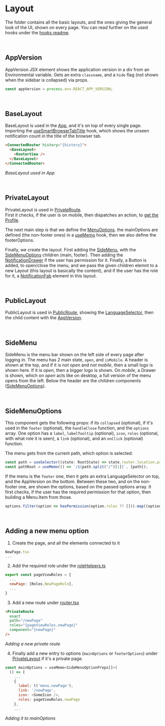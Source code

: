 # Layout

The folder contains all the basic layouts, and the ones giving the general look of the UI, shown on every page. You can read further on the used hooks under the [hooks readme](../../hooks/README.md&a=preview).

</br>

## AppVersion

AppVersion JSX element shows the application version in a div from an Environmental variable. Gets an extra `classname`, and a `hide` flag (not shown when the sidebar is collapsed) via props.

```js
const appVersion = process.env.REACT_APP_VERSION;
```

</br>

## BaseLayout

BaseLayout is used in the [App](../../app/App.tsx), and it's on top of every single page. Importing the [useSmartBrowserTabTitle](../../hooks/useSmartBrowserTabTitle.ts) hook, which shows the unseen notification count in the title of the browser tab.

```html
<ConnectedRouter history="{history}">
  <BaseLayout>
    <RouterView />
  </BaseLayout>
</ConnectedRouter>
```

_BaseLayout used in App_

</br>

## PrivateLayout

PrivateLayout is used in [PrivateRoute](../../router/PrivateRoute.tsx).<br>
First it checks, if the user is on mobile, then dispatches an action, to [get the Profile](../../features/profile/profileSlice.ts).
<br>

The next main step is that we define the [MenuOptions](#sidemenuoptions). the mainOptions are defined (the non-footer ones) in a [useMemo](https://reactjs.org/docs/hooks-reference.html) hook, then we also define the footerOptions.
<br>

Finally, we create the layout. First adding the [SideMenu](#sidemenu), with the [SideMenuOptions](#sidemenuoptions) children (main, footer). Then adding the [NotificationDrawer](../../features/notification/NotificationDrawer.tsx) if the user has permission for it. Finally, a Button is added, to open/close the menu, and we pass the given children elemnt to a new Layout (this layout is basically the content), and if the user has the role for it, a [NotificationFab](../../features/notification/NotificationFab.tsx) element in this layout.

</br>

## PublicLayout

PublicLayout is used in [PublicRoute](../../router/PublicRoute.tsx), showing the [LanguageSelector](../../components/LanguageSelector.tsx), then the child content with the [AppVersion](#appversion).

</br>

## SideMenu

SideMenu is the menu bar shown on the left side of every page after logging in. The menu has 2 main state, `open`, and `isMobile`. A header is shown at the top, and if it is _not open_ and _not mobile_, then a small logo is shown here. If it is _open_, then a bigger logo is shown. On _mobile_, a Drawer is shown, which on _open_ acts like on desktop, a full version of the menu opens from the left. Below the header are the children components ([SideMenuOptions](#sidemenuoptions)).

</br>

## SideMenuOptions

This component gets the following props: if its `collapsed` (optional), if it's used in the `footer` (optional), the `handleClose` function, and the `options` array. One option has a `label`, `labelTooltip` (optional), `icon`, `roles` (optional, with what role it is seen), a `link` (optional), and an `onClick` (optional) function.<br>

The menu gets from the current path, which option is selected:

```js
const path = useSelector((state: RootState) => state.router.location.pathname);
const pathRoot = useMemo(() => `/${path.split("/")[1]}`, [path]);
```

If the menu is the `footer` one, then it gets an extra LanguageSelector on top, and the AppVersion on the bottom. Between these two, and on the non-footer one, are shown the options, based on the passed options array. It first checks, if the user has the required permission for that option, then building a Menu.Item from those.

```js
options.filter(option => hasPermission(option.roles ?? [])).map((option, i) => (...)
```

</br>

## Adding a new menu option

1. Create the page, and all the elements connected to it

```js
NewPage.tsx
...
```

2. Add the required role under the [roleHelpers.ts](../../services/roleHelpers.ts)

```js
export const pageViewRoles = {
  ...
  newPage: [Roles.NewPageRole],
  ...
}
```

3. Add a new route under [router.tsx](../../router/router.tsx)

```html
<PrivateRoute
  exact
  path="/newPage"
  roles="{pageViewRoles.newPage}"
  component="{newPage}"
/>
```

_Adding a new private route_

4. Finally add a new entry to options (`mainOptions` or `footerOptions`) under [PrivateLayout](#privatelayout) if it's a private page.

```js
const mainOptions = useMemo<SideMenuOptionProps[]>(
  () => [
    ...
    {
      label: t('menu.newPage'),
      link: '/newPage',
      icon: <SomeIcon />,
      roles: pageViewRoles.newPage
    },
    ...
```

_Adding it to mainOptions_
